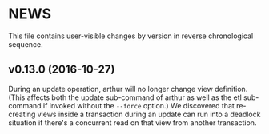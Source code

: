 # NEWS

This file contains user-visible changes by version in reverse chronological sequence.

## v0.13.0 (2016-10-27)

During an update operation, arthur will no longer change view definition.
(This affects both the update sub-command of arthur as well as the etl sub-command
if invoked without the `--force` option.)
We discovered that re-creating views inside a transaction during an update
can run into a deadlock situation if there's a concurrent read on that view
from another transaction.
